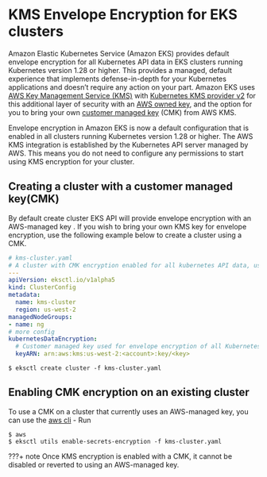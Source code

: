 # KMS Envelope Encryption for EKS clusters
Amazon Elastic Kubernetes Service (Amazon EKS) provides default envelope encryption for all Kubernetes API data in EKS clusters running Kubernetes version 1.28 or higher. This provides a managed, default experience that implements defense-in-depth for your Kubernetes applications and doesn’t require any action on your part. Amazon EKS uses [AWS Key Management Service (KMS)](https://docs.aws.amazon.com/kms/latest/developerguide/overview.html) with [Kubernetes KMS provider v2](https://kubernetes.io/docs/tasks/administer-cluster/kms-provider/#configuring-the-kms-provider-kms-v2) for this additional layer of security with an [AWS owned key](https://docs.aws.amazon.com/kms/latest/developerguide/concepts.html#aws-owned-cmk), and the option for you to bring your own [customer managed key](https://docs.aws.amazon.com/kms/latest/developerguide/concepts.html#customer-cmk) (CMK) from AWS KMS. 

Envelope encryption in Amazon EKS is now a default configuration that is enabled in all clusters running Kubernetes version 1.28 or higher. The AWS KMS integration is established by the Kubernetes API server managed by AWS. This means you do not need to configure any permissions to start using KMS encryption for your cluster.


## Creating a cluster with a customer managed key(CMK)
By default create cluster EKS API will provide envelope encryption with an AWS-managed key . If you wish to bring your own KMS key for envelope encryption, use the following example below to create a cluster using a CMK. 
```yaml
# kms-cluster.yaml
# A cluster with CMK encryption enabled for all kubernetes API data, using customer managed key
---
apiVersion: eksctl.io/v1alpha5
kind: ClusterConfig
metadata:
  name: kms-cluster
  region: us-west-2
managedNodeGroups:
- name: ng
# more config
kubernetesDataEncryption:
  # Customer managed key used for envelope encryption of all Kubernetes API data in EKS clusters running Kubernetes version 1.28 or higher
  keyARN: arn:aws:kms:us-west-2:<account>:key/<key>
```
```shell
$ eksctl create cluster -f kms-cluster.yaml
```
## Enabling CMK encryption on an existing cluster
To use a CMK on a cluster that currently uses an AWS-managed key, you can use the [aws cli]() - Run
```shell
$ aws
$ eksctl utils enable-secrets-encryption -f kms-cluster.yaml
```
???+ note
    Once KMS encryption is enabled with a CMK, it cannot be disabled or reverted to using an AWS-managed key.